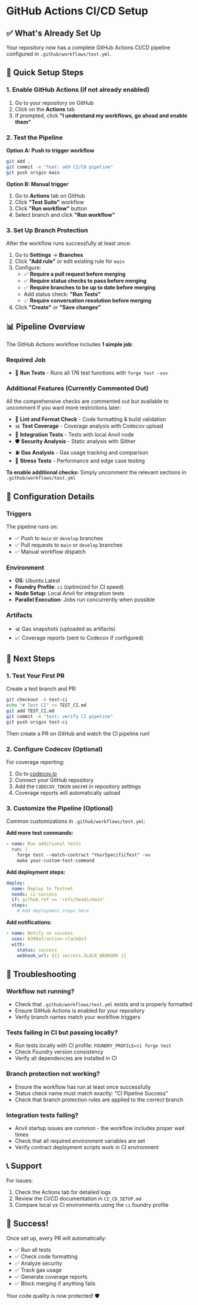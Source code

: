 # GitHub Actions CI/CD Setup

## ✅ What's Already Set Up

Your repository now has a complete GitHub Actions CI/CD pipeline configured in `.github/workflows/test.yml`.

## 🚀 Quick Setup Steps

### 1. Enable GitHub Actions (if not already enabled)

1. Go to your repository on GitHub
2. Click on the **Actions** tab
3. If prompted, click **"I understand my workflows, go ahead and enable them"**

### 2. Test the Pipeline

**Option A: Push to trigger workflow**
```bash
git add .
git commit -m "feat: add CI/CD pipeline"
git push origin main
```

**Option B: Manual trigger**
1. Go to **Actions** tab on GitHub
2. Click **"Test Suite"** workflow
3. Click **"Run workflow"** button
4. Select branch and click **"Run workflow"**

### 3. Set Up Branch Protection

After the workflow runs successfully at least once:

1. Go to **Settings** → **Branches**
2. Click **"Add rule"** or edit existing rule for `main`
3. Configure:
   - ✅ **Require a pull request before merging**
   - ✅ **Require status checks to pass before merging**
   - ✅ **Require branches to be up to date before merging**
   - Add status check: **"Run Tests"**
   - ✅ **Require conversation resolution before merging**
4. Click **"Create"** or **"Save changes"**

## 📊 Pipeline Overview

The GitHub Actions workflow includes **1 simple job**:

### Required Job
- 🧪 **Run Tests** - Runs all 176 test functions with `forge test -vvv`

### Additional Features (Currently Commented Out)
All the comprehensive checks are commented out but available to uncomment if you want more restrictions later:
- 🎨 **Lint and Format Check** - Code formatting & build validation
- 📊 **Test Coverage** - Coverage analysis with Codecov upload
- 🔗 **Integration Tests** - Tests with local Anvil node
- 🛡️ **Security Analysis** - Static analysis with Slither
- ⛽ **Gas Analysis** - Gas usage tracking and comparison
- 💪 **Stress Tests** - Performance and edge case testing

**To enable additional checks:** Simply uncomment the relevant sections in `.github/workflows/test.yml`

## 🔧 Configuration Details

### Triggers
The pipeline runs on:
- ✅ Push to `main` or `develop` branches
- ✅ Pull requests to `main` or `develop` branches  
- ✅ Manual workflow dispatch

### Environment
- **OS**: Ubuntu Latest
- **Foundry Profile**: `ci` (optimized for CI speed)
- **Node Setup**: Local Anvil for integration tests
- **Parallel Execution**: Jobs run concurrently when possible

### Artifacts
- 📊 Gas snapshots (uploaded as artifacts)
- 📈 Coverage reports (sent to Codecov if configured)

## 🎯 Next Steps

### 1. Test Your First PR

Create a test branch and PR:
```bash
git checkout -b test-ci
echo "# Test CI" >> TEST_CI.md
git add TEST_CI.md
git commit -m "test: verify CI pipeline"
git push origin test-ci
```

Then create a PR on GitHub and watch the CI pipeline run!

### 2. Configure Codecov (Optional)

For coverage reporting:
1. Go to [codecov.io](https://codecov.io)
2. Connect your GitHub repository  
3. Add the `CODECOV_TOKEN` secret in repository settings
4. Coverage reports will automatically upload

### 3. Customize the Pipeline (Optional)

Common customizations in `.github/workflows/test.yml`:

**Add more test commands:**
```yaml
- name: Run additional tests
  run: |
    forge test --match-contract "YourSpecificTest" -vv
    make your-custom-test-command
```

**Add deployment steps:**
```yaml
deploy:
  name: Deploy to Testnet
  needs: ci-success
  if: github.ref == 'refs/heads/main'
  steps:
    # Add deployment steps here
```

**Add notifications:**
```yaml
- name: Notify on success
  uses: 8398a7/action-slack@v3
  with:
    status: success
    webhook_url: ${{ secrets.SLACK_WEBHOOK }}
```

## 🐛 Troubleshooting

### Workflow not running?
- Check that `.github/workflows/test.yml` exists and is properly formatted
- Ensure GitHub Actions is enabled for your repository
- Verify branch names match your workflow triggers

### Tests failing in CI but passing locally?
- Run tests locally with CI profile: `FOUNDRY_PROFILE=ci forge test`
- Check Foundry version consistency
- Verify all dependencies are installed in CI

### Branch protection not working?
- Ensure the workflow has run at least once successfully
- Status check name must match exactly: "CI Pipeline Success"
- Check that branch protection rules are applied to the correct branch

### Integration tests failing?
- Anvil startup issues are common - the workflow includes proper wait times
- Check that all required environment variables are set
- Verify contract deployment scripts work in CI environment

## 📞 Support

For issues:
1. Check the Actions tab for detailed logs
2. Review the CI/CD documentation in `CI_CD_SETUP.md`
3. Compare local vs CI environments using the `ci` foundry profile

## 🎉 Success!

Once set up, every PR will automatically:
- ✅ Run all tests
- ✅ Check code formatting  
- ✅ Analyze security
- ✅ Track gas usage
- ✅ Generate coverage reports
- ✅ Block merging if anything fails

Your code quality is now protected! 🛡️
